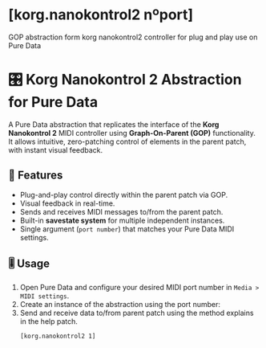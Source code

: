 # [korg.nanokontrol2 nºport]
GOP abstraction form korg nanokontrol2 controller for plug and play use on Pure Data

 # 🎛️ Korg Nanokontrol 2 Abstraction for Pure Data

A Pure Data abstraction that replicates the interface of the **Korg Nanokontrol 2** MIDI controller using **Graph-On-Parent (GOP)** functionality. It allows intuitive, zero-patching control of elements in the parent patch, with instant visual feedback.

## 🚀 Features

- Plug-and-play control directly within the parent patch via GOP.
- Visual feedback in real-time.
- Sends and receives MIDI messages to/from the parent patch.
- Built-in **savestate system** for multiple independent instances.
- Single argument (`port number`) that matches your Pure Data MIDI settings.

## 🎚️ Usage

1. Open Pure Data and configure your desired MIDI port number in `Media > MIDI settings`.
2. Create an instance of the abstraction using the port number:
3. Send and receive data to/from parent patch using the method explains in the help patch.
   ```pd
   [korg.nanokontrol2 1]
